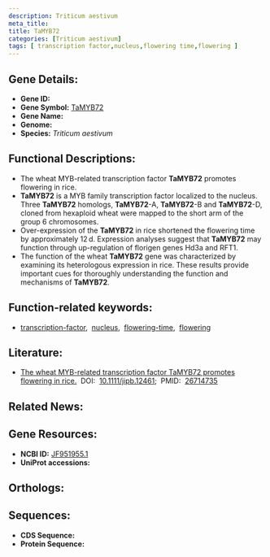 ```yaml
---
description: Triticum aestivum
meta_title:
title: TaMYB72
categories: [Triticum aestivum]
tags: [ transcription factor,nucleus,flowering time,flowering ]
---
```


## Gene Details:
- **Gene ID:** []()
- **Gene Symbol:** <u>TaMYB72</u>
- **Gene Name:** 
- **Genome:** []()
- **Species:** *Triticum aestivum*

## Functional Descriptions:
   - The wheat MYB-related transcription factor **TaMYB72** promotes flowering in rice.
   - **TaMYB72** is a MYB family transcription factor localized to the nucleus. Three **TaMYB72** homologs, **TaMYB72**-A, **TaMYB72**-B and **TaMYB72**-D, cloned from hexaploid wheat were mapped to the short arm of the group 6 chromosomes. 
   - Over-expression of the **TaMYB72** in rice shortened the flowering time by approximately 12 d. Expression analyses suggest that **TaMYB72** may function through up-regulation of florigen genes Hd3a and RFT1.
   - The function of the wheat **TaMYB72** gene was characterized by examining its heterologous expression in rice. These results provide important cues for thoroughly understanding the function and mechanisms of **TaMYB72**.

## Function-related keywords:
   - [transcription-factor](/tags/transcription-factor/),&nbsp;&nbsp;[nucleus](/tags/nucleus/),&nbsp;&nbsp;[flowering-time](/tags/flowering-time/),&nbsp;&nbsp;[flowering](/tags/flowering/)

## Literature:
   - [The wheat MYB-related transcription factor TaMYB72 promotes flowering in rice.](https://doi.org/10.1111/jipb.12461)&nbsp;&nbsp;DOI:&nbsp;&nbsp;[10.1111/jipb.12461](https://doi.org/10.1111/jipb.12461);&nbsp;&nbsp;PMID:&nbsp;&nbsp;[26714735](https://pubmed.ncbi.nlm.nih.gov/26714735/)

## Related News:

## Gene Resources:
- **NCBI ID:**  [JF951955.1](https://www.ncbi.nlm.nih.gov/gene/?term=JF951955.1)
- **UniProt accessions:**  [](https://www.uniprot.org/uniprotkb//entry)

## Orthologs:

## Sequences:
- **CDS Sequence:**
- **Protein Sequence:**
